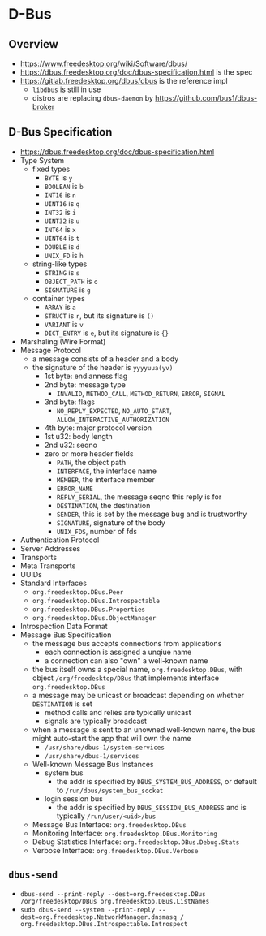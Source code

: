 D-Bus
=====

## Overview

- <https://www.freedesktop.org/wiki/Software/dbus/>
- <https://dbus.freedesktop.org/doc/dbus-specification.html> is the spec
- <https://gitlab.freedesktop.org/dbus/dbus> is the reference impl
  - `libdbus` is still in use
  - distros are replacing `dbus-daemon` by
    <https://github.com/bus1/dbus-broker>

## D-Bus Specification

- <https://dbus.freedesktop.org/doc/dbus-specification.html>
- Type System
  - fixed types
    - `BYTE` is `y`
    - `BOOLEAN` is `b`
    - `INT16` is `n`
    - `UINT16` is `q`
    - `INT32` is `i`
    - `UINT32` is `u`
    - `INT64` is `x`
    - `UINT64` is `t`
    - `DOUBLE` is `d`
    - `UNIX_FD` is `h`
  - string-like types
    - `STRING` is `s`
    - `OBJECT_PATH` is `o`
    - `SIGNATURE` is `g`
  - container types
    - `ARRAY` is `a`
    - `STRUCT` is `r`, but its signature is `()`
    - `VARIANT` is `v`
    - `DICT_ENTRY` is `e`, but its signature is `{}`
- Marshaling (Wire Format)
- Message Protocol
  - a message consists of a header and a body
  - the signature of the header is `yyyyuua(yv)`
    - 1st byte: endianness flag
    - 2nd byte: message type
      - `INVALID`, `METHOD_CALL`, `METHOD_RETURN`, `ERROR`, `SIGNAL`
    - 3nd byte: flags
      - `NO_REPLY_EXPECTED`, `NO_AUTO_START`, `ALLOW_INTERACTIVE_AUTHORIZATION`
    - 4th byte: major protocol version
    - 1st u32: body length
    - 2nd u32: seqno
    - zero or more header fields
      - `PATH`, the object path
      - `INTERFACE`, the interface name
      - `MEMBER`, the interface member
      - `ERROR_NAME`
      - `REPLY_SERIAL`, the message seqno this reply is for
      - `DESTINATION`, the destination
      - `SENDER`, this is set by the message bug and is trustworthy
      - `SIGNATURE`, signature of the body
      - `UNIX_FDS`, number of fds
- Authentication Protocol
- Server Addresses
- Transports
- Meta Transports
- UUIDs
- Standard Interfaces
  - `org.freedesktop.DBus.Peer`
  - `org.freedesktop.DBus.Introspectable`
  - `org.freedesktop.DBus.Properties`
  - `org.freedesktop.DBus.ObjectManager`
- Introspection Data Format
- Message Bus Specification
  - the message bus accepts connections from applications
    - each connection is assigned a unqiue name
    - a connection can also "own" a well-known name
  - the bus itself owns a special name, `org.freedesktop.DBus`, with object
    `/org/freedesktop/DBus` that implements interface `org.freedesktop.DBus`
  - a message may be unicast or broadcast depending on whether `DESTINATION`
    is set
    - method calls and relies are typically unicast
    - signals are typically broadcast
  - when a message is sent to an unowned well-known name, the bus might
    auto-start the app that will own the name
    - `/usr/share/dbus-1/system-services`
    - `/usr/share/dbus-1/services`
  - Well-known Message Bus Instances
    - system bus
      - the addr is specified by `DBUS_SYSTEM_BUS_ADDRESS`, or default to
        `/run/dbus/system_bus_socket`
    - login session bus
      - the addr is specified by `DBUS_SESSION_BUS_ADDRESS` and is typically
        `/run/user/<uid>/bus`
  - Message Bus Interface: `org.freedesktop.DBus`
  - Monitoring Interface: `org.freedesktop.DBus.Monitoring`
  - Debug Statistics Interface: `org.freedesktop.DBus.Debug.Stats`
  - Verbose Interface: `org.freedesktop.DBus.Verbose`

## `dbus-send`

- `dbus-send --print-reply --dest=org.freedesktop.DBus /org/freedesktop/DBus org.freedesktop.DBus.ListNames`
- `sudo dbus-send --system --print-reply --dest=org.freedesktop.NetworkManager.dnsmasq / org.freedesktop.DBus.Introspectable.Introspect`
